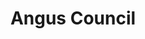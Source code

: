 ---
schema: default
title: Angus Council
description: Local authority for the Angus Council area 
logo: ''
type:
- Local authority
portal_url: ''
org_url: https://www.angus.gov.uk
twitter_handle: AngusCouncil
gss_code: S12000041
wikidata_qid: Q28528114
wdtk_id: angus_council
---
